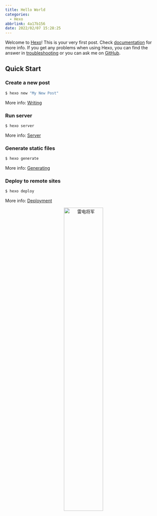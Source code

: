 ```yaml
---
title: Hello World
categories:
  - Hexo
abbrlink: 4a17b156
date: 2022/02/07 15:28:25
---
```

Welcome to [Hexo](https://hexo.io/)! This is your very first post. Check [documentation](https://hexo.io/docs/) for more info. If you get any problems when using Hexo, you can find the answer in [troubleshooting](https://hexo.io/docs/troubleshooting.html) or you can ask me on [GitHub](https://github.com/hexojs/hexo/issues).

## Quick Start

### Create a new post

``` bash
$ hexo new "My New Post"
```

More info: [Writing](https://hexo.io/docs/writing.html)

### Run server

``` bash
$ hexo server
```

More info: [Server](https://hexo.io/docs/server.html)

### Generate static files

``` bash
$ hexo generate
```

More info: [Generating](https://hexo.io/docs/generating.html)

### Deploy to remote sites

``` bash
$ hexo deploy
```

More info: [Deployment](https://hexo.io/docs/one-command-deployment.html)

<div align=center><img src="https://jsd.cdn.zzko.cn/gh/Aphcity/aphcity-assets@master/20230208/Fflxr98WIAEOK8L.e00533b9226c.jpg" width = 50% title = "雷电将军"></div>

